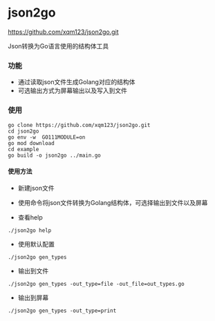 # json2go
https://github.com/xqm123/json2go.git

Json转换为Go语言使用的结构体工具

### 功能
- 通过读取json文件生成Golang对应的结构体
- 可选输出方式为屏幕输出以及写入到文件

### 使用

```
go clone https://github.com/xqm123/json2go.git
cd json2go
go env -w  GO111MODULE=on
go mod download
cd example
go build -o json2go ../main.go
```

#### 使用方法

- 新建json文件
- 使用命令将json文件转换为Golang结构体，可选择输出到文件以及屏幕

- 查看help
```
./json2go help
```

- 使用默认配置
```
./json2go gen_types
```

- 输出到文件
```
./json2go gen_types -out_type=file -out_file=out_types.go
```

- 输出到屏幕
```
./json2go gen_types -out_type=print
```